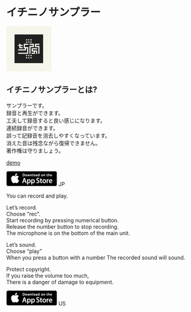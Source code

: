 # イチニノサンプラー

![alt](images/chop_icon.png)


## イチニノサンプラーとは?

サンプラーです。  
録音と再生ができます。  
工夫して録音すると良い感じになります。  
連続録音ができます。  
誤って記録音を消去しやすくなっています。  
消えた音は残念ながら復帰できません。  
著作権は守りましょう。

[demo](https://youtu.be/87LinjSA-Nw
)

[![jp](images/store.png)](https://itunes.apple.com/jp/app/12sampler/id1446760908?l=ja&amp;ls=1&amp;mt=8) JP

You can record and play.

Let’s record.  
Choose “rec”.  
Start recording by pressing numerical button.  
Release the number button to stop recording.  
The microphone is on the bottom of the main unit.

Let’s sound.  
Choose “play”  
When you press a button with a number
The recorded sound will sound.

Protect copyright.  
If you raise the volume too much,  
There is a danger of damage to equipment.


[![us](images/store.png)](https://itunes.apple.com/us/app/12sampler/id1446760908?l=ja&amp;ls=1&amp;mt=8) US
